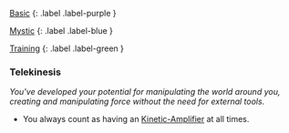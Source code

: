 
[Basic](Game/Basic-List)
{: .label .label-purple }

[Mystic](Game/Mystic)
{: .label .label-blue }

[Training](Game/Training-List)
{: .label .label-green }
### Telekinesis
*You've developed your potential for manipulating the world around you, creating and manipulating force without the need for external tools.*
* You always count as having an [Kinetic-Amplifier](Game/Blocks/Kinetic-Amplifier) at all times.

